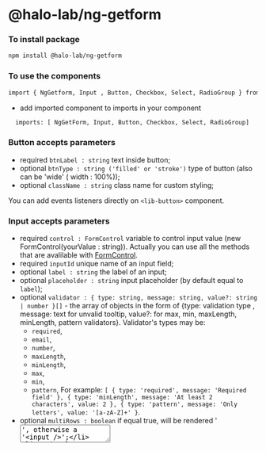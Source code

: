 # @halo-lab/ng-getform

### To install package

```sh
npm install @halo-lab/ng-getform
```

### To use the components

```sh
import { NgGetform, Input , Button, Checkbox, Select, RadioGroup } from '@halo-lab/ng-getform';

```
- add imported component to imports in your component

```sh
  imports: [ NgGetForm, Input, Button, Checkbox, Select, RadioGroup]
```

### Button accepts parameters

- required `btnLabel : string` text inside button;
- optional `btnType : string ('filled' or 'stroke')` type of button (also can be 'wide' ( width : 100%));
- optional `className : string` class name for custom styling;

You can add events listeners directly on `<lib-button>` component.

### Input accepts parameters

- required `control : FormControl` variable to control input  value (new FormControl(yourValue : string)). Actually you can use all the methods that are avalilable with [FormControl](https://angular.io/api/forms/FormControl).
- required `inputId` unique name of an input field;
- optional `label : string` the label of an input;
- optional `placeholder : string` input placeholder (by default equal to `label`);
- optional `validator : { type: string, message: string, value?: string | number }[]`  - the array of objects in the form of {type: validation type , message: text for unvalid tooltip, value?: for max, min, maxLength, minLength, pattern validators}. 
   Validator's types may be:
    - `required`,
    - `email`,
    - `number`,
    - `maxLength`,
    - `minLength`,
    - `max`,
    - `min`,
    - `pattern`,
    For example: `[
        { type: 'required', message: 'Required field' },
        { type: 'minLength', message: 'At least 2 characters', value: 2 },
        { type: 'pattern', message: 'Only letters', value: '[a-zA-Z]+' }`.
- optional `multiRows : boolean` if equal true, will be rendered '<textarea>', otherwise a '<input />';
- optional `type : string` input type (default 'text');
- optional `className : string`  class name for custom styling.

### Checkbox accepts parameters

- required `name : string` the name of an checkbox field;
- required `label : string` the label of an checkbox;
- required `control : FormControl` variable to control checkbox value (new FormControl(yourValue : boolean)). Actually you can use all the methods that are avalilable with [FormControl](https://angular.io/api/forms/FormControl).
- optional `validator : { type: string, message: string, value?: string | number }[]` - the array of objects in the form of {type: validation type , message: text for unvalid tooltip, value?: for max, min, maxLength, minLength, pattern validators}. The validator's name may be:
  - requiredTrue.
 For example: `[{name: "requiredTrue", message: "Please accept our terms"}]`.
- optional `className : string` class name for custom styling.

## RadioGroup accepts parameters

- required `name : string` the name of an radio group input;
- required `label : string` the label of an radio group;
- required `items : {name:string,value:string[]` the label of an radio group;
- required `control : FormControl`  variable to control radio group value (new FormControl(yourValue : string | number));
- optional `validator : { type: string, message: string, value?: string | number }[]` - the array of objects in the form of {type: validation type , message: text for unvalid tooltip, value?: for max, min, maxLength, minLength, pattern validators}. The validator's name may be:
  - required.
   For example: `[{name: "required", message: "You must select one option"}`].
- optional `orientation? : (vertical | horizontal )` property that allow you to control buttons group orientation. Default value : vertical;
- optional `className : string` class name for custom styling.

## Select accepts parameters

- required `question : string` question before select component;
- required `options : string[]` array of options;
- required `control : FormControl` variable to control select value (new FormControl(yourValue : string));
- optional `validator : { type: string, message: string, value?: string | number }[]` - the array of objects in the form of {type: validation type , message: text for unvalid tooltip, value?: for max, min, maxLength, minLength, pattern validators}. The validator's name may be:
  - required.
    For example: `[{name: "required", message: "Please select your favourite fruit"}]`.
- optional `searchEnabled : boolean` enable/disable search bar for select options;
- optional `className : string` class name for custom styling.

### NgGetform accepts parameters

- required `targetUrl` the url of your form on getform;
- required `formGroup` A [FormGroup](https://angular.io/api/forms/FormGroup) aggregates the values of each child FormControl into one object, with each control name as the key. It calculates its status by reducing the status values of its children. 
- optional `successCallback` function that will be called after successful submission of the form data on getform.io.

### Example of usage
#### HTML 
```sh
  <lib-ng-getform
    [targetUrl]="'https://getform.io/your-getform-id'"
    [formGroup]="formGroup"
    [successCallback]="callback"
  >
    <lib-input
      [label]="'Name'"
      [placeholder]="'Please write your name'"
      [control]="formGroup.controls['name']"
      [validator]="[
        { type: 'required', message: 'Required field' },
        { type: 'minLength', message: 'At least 2 characters', value: 2 },
        { type: 'pattern', message: 'Only letters', value: '[a-zA-Z]+' }
      ]"
    ></lib-input>
    <lib-input
      [label]="'E-mail'"
      [placeholder]="'Please write your email'"
      [control]="formGroup.controls['email']"
      [validator]="[
        { type: 'required', message: 'Required field' },
        { type: 'email', message: 'Unvalid e-mail' }
      ]"
    ></lib-input>
    <lib-radio-group
      [label]="'Choose your favourite sport'"
      [orientation]="'vertical'"
      [items]="sportsOptions"
      [control]="formGroup.controls['sport']"
      [validator]="[
        { type: 'required', message: 'You need to select option!' }
      ]"
    ></lib-radio-group>
    <lib-select
      [placeholder]="'Choose your favourite fruit'"
      [searchEnabled]="true"
      [options]="fruitsArr"
      [control]="formGroup.controls['fruit']"
      [validator]="[{ type: 'required', message: 'Select one fruit!' }]"
    ></lib-select>
    <lib-checkbox
      [name]="'confirmation'"
      [label]="'Are you sure about that?'"
      [control]="formGroup.controls['confirmation']"
      [validator]="[{ type: 'requiredTrue', message: 'Must be checked' }]"
    ></lib-checkbox>
    <lib-button [btnLabel]="'Send Form'" [btnType]="'wide filled'"></lib-button>
  </lib-ng-getform>
```
#### TS
```sh
import { FormControl, FormGroup } from '@angular/forms';

formGroup: FormGroup = new FormGroup({
    name: new FormControl(''),
    email: new FormControl(''),
    fruit: new FormControl(null),
    sport: new FormControl(null),
    confirmation: new FormControl(false)
  })

  sportsOptions: { name: string, value: string }[] =
    [{ name: 'soccer', value: 'soccer' },
    { name: 'hockey', value: 'hockey' },
    { name: 'tenis', value: 'tenis' },
    { name: 'basketball', value: 'basketball' },
    { name: 'formula 1', value: 'formula-1' }];
  fruitsArr: string[] = ['Banana',
    'Mango',
    'Pear',
    'Apple',
    'Orange'
  ];

  callback() {
    console.log('hello from callback');
  }

```

## Word from author

Have fun ✌️

<a href="https://www.halo-lab.com/?utm_source=github">
  <img
    src="https://dgestran.sirv.com/Images/supported-by-halolab.png"
    alt="Supported by Halo lab"
    height="60"
  >
</a>
